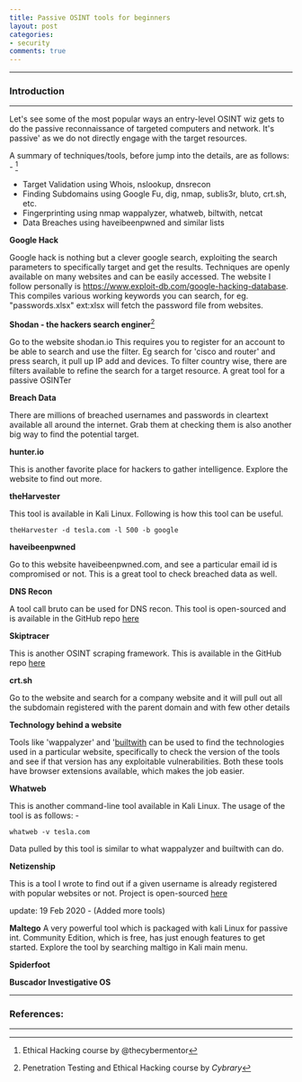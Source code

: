 ```yaml
---
title: Passive OSINT tools for beginners
layout: post
categories:
- security
comments: true
---
```


-----------------------
### Introduction
-----------------------

Let's see some of the most popular ways an entry-level OSINT wiz gets to do the passive reconnaissance of targeted computers and network. It's passive' as we do not directly engage with the target resources. 

A summary of techniques/tools, before jump into the details, are as follows: - [^1]
- Target Validation using Whois, nslookup, dnsrecon
- Finding Subdomains using Google Fu, dig, nmap, sublis3r, bluto, crt.sh, etc.
- Fingerprinting using nmap wappalyzer, whatweb, biltwith, netcat
- Data Breaches using haveibeenpwned and similar lists

**Google Hack**

Google hack is nothing but a clever google search, exploiting the search parameters to specifically target and get the results. Techniques are openly available on many websites and can be easily accessed. The website I follow personally is https://www.exploit-db.com/google-hacking-database. This compiles various working keywords you can search, for eg. "passwords.xlsx" ext:xlsx will fetch the password file from websites.

**Shodan - the hackers search enginer**[^2]

Go to the website shodan.io This requires you to register for an account to be able to search and use the filter. Eg search for 'cisco and router' and press search, it pull up IP add and devices. To filter country wise, there are filters available to refine the search for a target resource. A great tool for a passive OSINTer

**Breach Data**

There are millions of breached usernames and passwords in cleartext available all around the internet. Grab them at checking them is also another big way to find the potential target.

**hunter.io**

This is another favorite place for hackers to gather intelligence. Explore the website to find out more. 

**theHarvester**

This tool is available in Kali Linux. Following is how this tool can be useful.

~~~
theHarvester -d tesla.com -l 500 -b google
~~~

**haveibeenpwned**

Go to this website haveibeenpwned.com, and see a particular email id is compromised or not. This is a great tool to check breached data as well.

**DNS Recon**

A tool call bruto can be used for DNS recon. This tool is open-sourced and is available in the GitHub repo [here](https://github.com/darryllane/Bluto)

**Skiptracer**

This is another OSINT scraping framework. This is available in the GitHub repo [here](https://github.com/xillwillx/skiptracer)

**crt.sh**

Go to the website and search for a company website and it will pull out all the subdomain registered with the parent domain and with few other details

**Technology behind a website**

Tools like 'wappalyzer' and '[builtwith](https://builtwith.com/) can be used to find the technologies used in a particular website, specifically to check the version of the tools and see if that version has any exploitable vulnerabilities. Both these tools have browser extensions available, which makes the job easier.

**Whatweb**

This is another command-line tool available in Kali Linux. The usage of the tool is as follows: -

~~~
whatweb -v tesla.com
~~~

Data pulled by this tool is similar to what wappalyzer and builtwith can do.

**Netizenship**

This is a tool I wrote to find out if a given username is already registered with popular websites or not. Project is open-sourced [here](https://github.com/rahulrajpl/netizenship)

update: 19 Feb 2020 - (Added more tools)

**Maltego**
A very powerful tool which is packaged with kali Linux for passive int. Community Edition, which is free, has just enough features to get started. Explore the tool by searching maltigo in Kali main menu.

**Spiderfoot**

**Buscador Investigative OS**

-----------------------
### References:
-----------------------
[^1]: Ethical Hacking course by @thecybermentor
[^2]: Penetration Testing and Ethical Hacking course by *Cybrary*
[^3]: Ethical Hacking Bootcamp by Omar Santoos on OReilly
